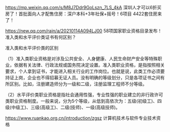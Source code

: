  https://mp.weixin.qq.com/s/M8J7Ddr9GoLszn_7LS_4kA 深圳人才可以6折买房了！首批面向人才配售住房：深户本科+3年社保+摇号！6项目 4422套住房来了！
 
 https://new.qq.com/rain/a/20210114A094LJ00 58项国家职业资格目录发布！准入类和水平评价类证书有何区别？
 
准入类和水平评价类的区别

（1）准入类职业资格是对涉及公共安全、人身健康、人民生命财产安全等特殊职业，依据有关法律、行政法规或国务院决定设置。准入类职业资格，是指按照相关要求，个人拿到证书，才能进入相关行业的工作岗位。也就是说，此类工作必须要持证上岗，企业也不得招募无证人员。没有明确的等级划分，只是各项证书之间有所区别。比如，注册建造师分为一级和二级，注册监理工程师不分等级。

（2）水平评价类职业资格是指社会通用性强，专业性强的职业建立的非行政许可类职业资格制度。一般来说，分为5个等级，从低到高依次为：五级(初级工)、四级(中级工)、三级(高级工)、二级(技师)、一级(高级技师)。

https://www.ruankao.org.cn/introduction/zgsz 计算机技术与软件专业技术资格
